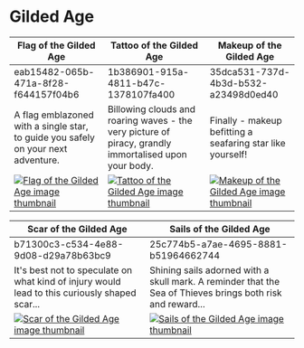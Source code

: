 # Gilded Age

| Flag of the Gilded Age | Tattoo of the Gilded Age | Makeup of the Gilded Age |
| ---------------------- | ------------------------ | ------------------------ |
| eab15482-065b-471a-8f28-f644157f04b6 | 1b386901-915a-4811-b47c-1378107fa400 | 35dca531-737d-4b3d-b532-a23498d0ed40 |
| A flag emblazoned with a single star, to guide you safely on your next adventure. | Billowing clouds and roaring waves - the very picture of piracy, grandly immortalised upon your body. | Finally - makeup befitting a seafaring star like yourself! |
| [![Flag of the Gilded Age image thumbnail](https://seaofthieves.wiki.gg/images/0/0f/Flag_of_the_Gilded_Age.png)](https://seaofthieves.wiki.gg/wiki/Flag_of_the_Gilded_Age) | [![Tattoo of the Gilded Age image thumbnail](https://seaofthieves.wiki.gg/images/6/68/Tattoo_of_the_Gilded_Age.png)](https://seaofthieves.wiki.gg/wiki/Tattoo_of_the_Gilded_Age) | [![Makeup of the Gilded Age image thumbnail](https://seaofthieves.wiki.gg/images/0/0c/Makeup_of_the_Gilded_Age.png)](https://seaofthieves.wiki.gg/wiki/Makeup_of_the_Gilded_Age) |

| Scar of the Gilded Age | Sails of the Gilded Age |
| ---------------------- | ----------------------- |
| b71300c3-c534-4e88-9d08-d29a78b63bc9 | 25c774b5-a7ae-4695-8881-b51964662744 |
| It's best not to speculate on what kind of injury would lead to this curiously shaped scar... | Shining sails adorned with a skull mark. A reminder that the Sea of Thieves brings both risk and reward... |
| [![Scar of the Gilded Age image thumbnail](https://seaofthieves.wiki.gg/images/a/a1/Scar_of_the_Gilded_Age.png)](https://seaofthieves.wiki.gg/wiki/Scar_of_the_Gilded_Age) | [![Sails of the Gilded Age image thumbnail](https://seaofthieves.wiki.gg/images/1/11/Sails_of_the_Gilded_Age.png)](https://seaofthieves.wiki.gg/wiki/Sails_of_the_Gilded_Age) |

